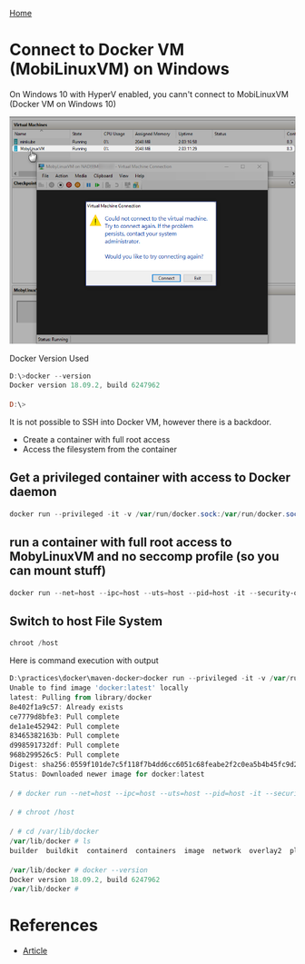 [Home](README.md)

# Connect to Docker VM (MobiLinuxVM) on Windows

On Windows 10 with HyperV enabled, you cann't connect to MobiLinuxVM (Docker VM on Windows 10)

![](resources/hyperv-connect-failed.png)

Docker Version Used

```Powershell
D:\>docker --version
Docker version 18.09.2, build 6247962

D:\>
```

It is not possible to SSH into Docker VM, however there is a backdoor.

* Create a container with full root access
* Access the filesystem from the container

## Get a privileged container with access to Docker daemon

```Powershell
docker run --privileged -it -v /var/run/docker.sock:/var/run/docker.sock docker sh
```

## run a container with full root access to MobyLinuxVM and no seccomp profile (so you can mount stuff)

```Powershell
docker run --net=host --ipc=host --uts=host --pid=host -it --security-opt=seccomp=unconfined --privileged --rm -v /:/host alpine /bin/sh
```

## Switch to host File System

```Powershell
chroot /host
```

Here is command execution with output

```Powershell
D:\practices\docker\maven-docker>docker run --privileged -it -v /var/run/docker.sock:/var/run/docker.sock docker sh
Unable to find image 'docker:latest' locally
latest: Pulling from library/docker
8e402f1a9c57: Already exists
ce7779d8bfe3: Pull complete
de1a1e452942: Pull complete
83465382163b: Pull complete
d998591732df: Pull complete
968b299526c5: Pull complete
Digest: sha256:0559f101de7c5f118f7b4dd6cc6051c68feabe2f2c0ea5b4b45fc9d22b4c2fe2
Status: Downloaded newer image for docker:latest

/ # docker run --net=host --ipc=host --uts=host --pid=host -it --security-opt=seccomp=unconfined --privileged --rm -v /:/host alpine /bin/sh

/ # chroot /host

/ # cd /var/lib/docker
/var/lib/docker # ls
builder  buildkit  containerd  containers  image  network  overlay2  plugins  runtimes  swarm  tmp  trust  volumes

/var/lib/docker # docker --version
Docker version 18.09.2, build 6247962
/var/lib/docker #
```


# References
* [Article](https://forums.docker.com/t/how-can-i-ssh-into-the-betas-mobylinuxvm/10991/7)